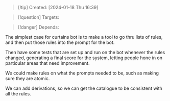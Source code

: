 
>[!tip] Created: [2024-01-18 Thu 16:39]

>[!question] Targets: 

>[!danger] Depends: 

The simplest case for curtains bot is to make a tool to go thru lists of rules, and then put those rules into the prompt for the bot.

Then have some tests that are set up and run on the bot whenever the rules changed, generating a final score for the system, letting people hone in on particular areas that need improvement.

We could make rules on what the prompts needed to be, such as making sure they are atomic.

We can add derivations, so we can get the catalogue to be consistent with all the rules.